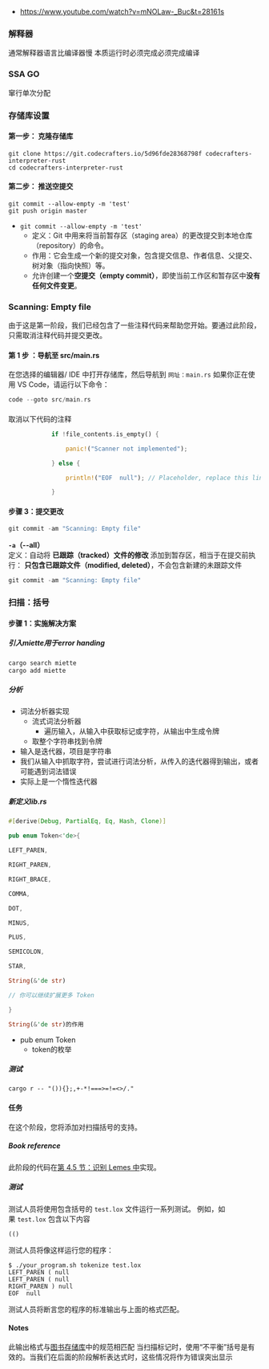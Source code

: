 - https://www.youtube.com/watch?v=mNOLaw-_Buc&t=28161s
### 解释器
通常解释器语言比编译器慢
本质运行时必须完成必须完成编译
### SSA GO
窜行单次分配
### 存储库设置
#### **第一步：** 克隆存储库
```
git clone https://git.codecrafters.io/5d96fde28368798f codecrafters-interpreter-rust
cd codecrafters-interpreter-rust
```
#### **第二步：** 推送空提交
```
git commit --allow-empty -m 'test'
git push origin master
```
- `git commit --allow-empty -m 'test'`
	- 定义：Git 中用来将当前暂存区（staging area）的更改提交到本地仓库（repository）的命令。
	- 作用：它会生成一个新的提交对象，包含提交信息、作者信息、父提交、树对象（指向快照）等。
	- 允许创建一个**空提交（empty commit）**，即使当前工作区和暂存区中**没有任何文件变更**。
### Scanning: Empty file
由于这是第一阶段，我们已经包含了一些注释代码来帮助您开始。要通过此阶段，只需取消注释代码并提交更改。
#### **第 1 步** ：导航至 src/main.rs
在您选择的编辑器/ IDE 中打开存储库，然后导航到 `网址：main.rs`
如果你正在使用 VS Code，请运行以下命令：
```rust
code --goto src/main.rs 
```
#### 
取消以下代码的注释
```rust
            if !file_contents.is_empty() {

                panic!("Scanner not implemented");

            } else {

                println!("EOF  null"); // Placeholder, replace this line when implementing the scanner

            }
```
#### **步骤 3**：提交更改
```rust
git commit -am "Scanning: Empty file"
```
**`-a`（--all）**  
定义：自动将 **已跟踪（tracked）文件的修改** 添加到暂存区，相当于在提交前执行：
**只包含已跟踪文件（modified, deleted）**，不会包含新建的未跟踪文件
```rust
git commit -am "Scanning: Empty file"
```
### 扫描：括号 
#### **步骤 1**：实施解决方案
##### 引入miette用于error handing
```rust
cargo search miette
cargo add miette
```
##### 分析
- 词法分析器实现
	- 流式词法分析器
		- 遍历输入，从输入中获取标记或字符，从输出中生成令牌
	- 取整个字符串找到令牌
- 输入是迭代器，项目是字符串
- 我们从输入中抓取字符，尝试进行词法分析，从传入的迭代器得到输出，或者可能遇到词法错误
- 实际上是一个惰性迭代器
##### 新定义lib.rs
```rust
#[derive(Debug, PartialEq, Eq, Hash, Clone)]

pub enum Token<'de>{

LEFT_PAREN,

RIGHT_PAREN,

RIGHT_BRACE,

COMMA,

DOT,

MINUS,

PLUS,

SEMICOLON,

STAR,

String(&'de str)

// 你可以继续扩展更多 Token

}

String(&'de str)的作用
```
- pub enum Token
	- token的枚举

##### 测试
```
cargo r -- "()){};,+-*!===>=!=<>/."
```

#### 任务
在这个阶段，您将添加对扫描括号的支持。
##### Book reference
此阶段的代码在[第 4.5 节：识别 Lemes 中](https://craftinginterpreters.com/scanning.html#recognizing-lexemes)实现。
##### 测试
测试人员将使用包含括号的 `test.lox` 文件运行一系列测试。
例如，如果 `test.lox` 包含以下内容
```
(()
```
测试人员将像这样运行您的程序：
```
$ ./your_program.sh tokenize test.lox
LEFT_PAREN ( null
LEFT_PAREN ( null
RIGHT_PAREN ) null
EOF  null
```
测试人员将断言您的程序的标准输出与上面的格式匹配。
#### Notes
此输出格式与[图书存储库](https://github.com/munificent/craftinginterpreters/tree/01e6f5b8f3e5dfa65674c2f9cf4700d73ab41cf8/test/scanning)中的规范相匹配
当扫描标记时，使用“不平衡”括号是有效的。当我们在后面的阶段解析表达式时，这些情况将作为错误突出显示